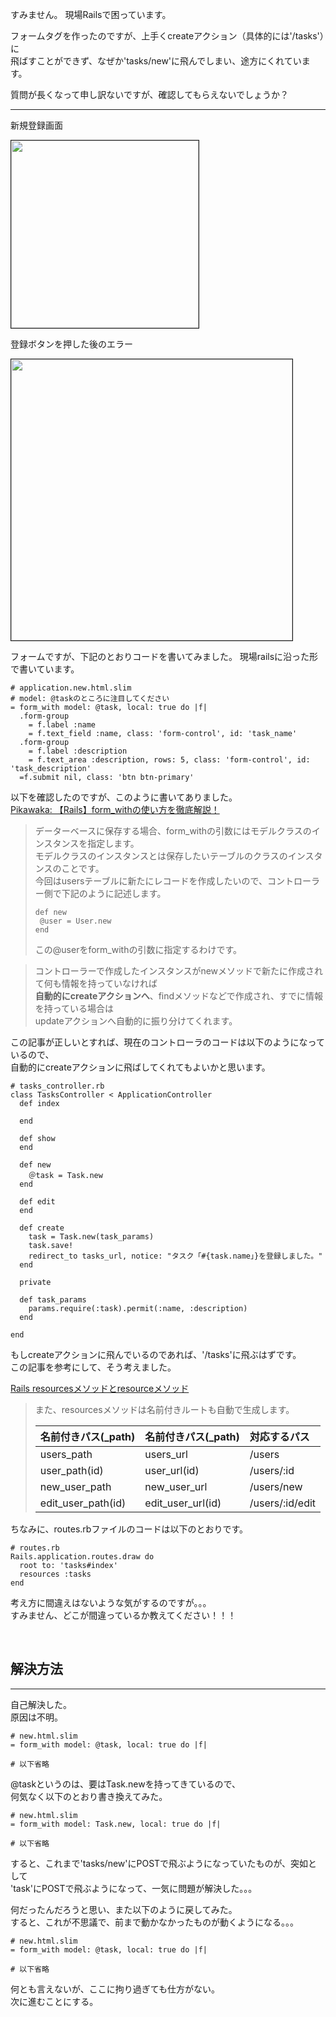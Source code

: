 すみません。
現場Railsで困っています。

フォームタグを作ったのですが、上手くcreateアクション（具体的には'/tasks'）に  
飛ばすことができず、なぜか'tasks/new'に飛んでしまい、途方にくれています。

質問が長くなって申し訳ないですが、確認してもらえないでしょうか？

---

新規登録画面

<img src="https://i.gyazo.com/a7ffff0e1e1ada68d232de7f923fcd21.png" height=300px border=1>  

登録ボタンを押した後のエラー

<img src="https://i.gyazo.com/7cfd864c827313ca083e8f6c9284415d.png" height=450px border=1>  

<br>

フォームですが、下記のとおりコードを書いてみました。
現場railsに沿った形で書いています。

``` 
# application.new.html.slim 
# model: @taskのところに注目してください
= form_with model: @task, local: true do |f|
  .form-group
    = f.label :name
    = f.text_field :name, class: 'form-control', id: 'task_name'
  .form-group
    = f.label :description
    = f.text_area :description, rows: 5, class: 'form-control', id: 'task_description'
  =f.submit nil, class: 'btn btn-primary'
```

以下を確認したのですが、このように書いてありました。  
[Pikawaka: 【Rails】form_withの使い方を徹底解説！](https://pikawaka.com/rails/form_with#form_withの引数)  

> データーベースに保存する場合、form_withの引数にはモデルクラスのインスタンスを指定します。  
> モデルクラスのインスタンスとは保存したいテーブルのクラスのインスタンスのことです。  
> 今回はusersテーブルに新たにレコードを作成したいので、コントローラー側で下記のように記述します。  
>
>```
> def new
>  @user = User.new
> end
>```
>
> この@userをform_withの引数に指定するわけです。

> コントローラーで作成したインスタンスがnewメソッドで新たに作成されて何も情報を持っていなければ  
> <b>自動的にcreateアクションへ</b>、findメソッドなどで作成され、すでに情報を持っている場合は  
> updateアクションへ自動的に振り分けてくれます。

この記事が正しいとすれば、現在のコントローラのコードは以下のようになっているので、  
自動的にcreateアクションに飛ばしてくれてもよいかと思います。  

```
# tasks_controller.rb
class TasksController < ApplicationController
  def index
    
  end

  def show
  end

  def new
    ＠task = Task.new
  end

  def edit
  end

  def create
    task = Task.new(task_params)
    task.save!
    redirect_to tasks_url, notice: "タスク「#{task.name」}を登録しました。"
  end

  private

  def task_params
    params.require(:task).permit(:name, :description)
  end

end
```

もしcreateアクションに飛んでいるのであれば、'/tasks'に飛ぶはずです。  
この記事を参考にして、そう考えました。  

[Rails resourcesメソッドとresourceメソッド](https://qiita.com/Tamitchao/items/6f45aa6daf1412b78d10)  

> また、resourcesメソッドは名前付きルートも自動で生成します。
> 
> | 名前付きパス(_path)   | 名前付きパス(_path) | 対応するパス      |
> |:-------------------|:------------------|:----------------|
> | users_path         | users_url         | /users          |
> | user_path(id)      | user_url(id)      | /users/:id      |
> | new_user_path      | new_user_url      | /users/new      |
> | edit_user_path(id) | edit_user_url(id) | /users/:id/edit 

ちなみに、routes.rbファイルのコードは以下のとおりです。  

```
# routes.rb
Rails.application.routes.draw do
  root to: 'tasks#index'
  resources :tasks
end
```

考え方に間違えはないような気がするのですが。。。  
すみません、どこが間違っているか教えてください！！！  

<br>

## 解決方法

---

自己解決した。  
原因は不明。  

```
# new.html.slim 
= form_with model: @task, local: true do |f|

# 以下省略
```

@taskというのは、要はTask.newを持ってきているので、  
何気なく以下のとおり書き換えてみた。   

```
# new.html.slim 
= form_with model: Task.new, local: true do |f|

# 以下省略
```

すると、これまで'tasks/new'にPOSTで飛ぶようになっていたものが、突如として  
'task'にPOSTで飛ぶようになって、一気に問題が解決した。。。  

何だったんだろうと思い、また以下のように戻してみた。  
すると、これが不思議で、前まで動かなかったものが動くようになる。。。

```
# new.html.slim 
= form_with model: @task, local: true do |f|

# 以下省略
```

何とも言えないが、ここに拘り過ぎても仕方がない。  
次に進むことにする。  